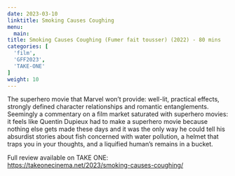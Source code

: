 ```yaml
---
date: 2023-03-10
linktitle: Smoking Causes Coughing
menu:
  main:
title: Smoking Causes Coughing (Fumer fait tousser) (2022) - 80 mins
categories: [
  'film',
  'GFF2023',
  'TAKE-ONE'
]
weight: 10
---
```


The superhero movie that Marvel won’t provide: well-lit, practical effects, strongly defined character relationships and romantic entanglements. Seemingly a commentary on a film market saturated with superhero movies: it feels like Quentin Dupieux had to make a superhero movie because nothing else gets made these days and it was the only way he could tell his absurdist stories about fish concerned with water pollution, a helmet that traps you in your thoughts, and a liquified human’s remains in a bucket.

Full review available on TAKE ONE: https://takeonecinema.net/2023/smoking-causes-coughing/